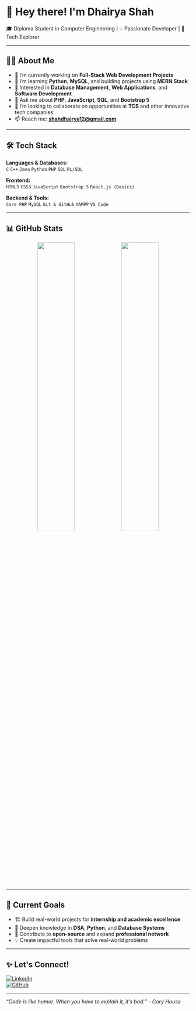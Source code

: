 # 👋 Hey there! I'm Dhairya Shah

🎓 Diploma Student in Computer Engineering | 💡 Passionate Developer | 🚀 Tech Explorer

---

## 👨‍💻 About Me

- 🔭 I’m currently working on **Full-Stack Web Development Projects**
- 🌱 I’m learning **Python**, **MySQL**, and building projects using **MERN Stack**
- 💼 Interested in **Database Management**, **Web Applications**, and **Software Development**
- 💬 Ask me about **PHP**, **JavaScript**, **SQL**, and **Bootstrap 5**
- 🤝 I’m looking to collaborate on opportunities at **TCS** and other innovative tech companies
- 📫 Reach me: **shahdhairya12@gmail.com**

---

## 🛠️ Tech Stack

**Languages & Databases:**  
`C` `C++` `Java` `Python` `PHP` `SQL` `PL/SQL`  

**Frontend:**  
`HTML5` `CSS3` `JavaScript` `Bootstrap 5` `React.js (Basics)`  

**Backend & Tools:**  
`Core PHP` `MySQL` `Git & GitHub` `XAMPP` `VS Code`

---

## 📊 GitHub Stats

<p align="center">
  <img src="https://github-readme-stats.vercel.app/api?username=shahdhairya12&show_icons=true&theme=github_dark" width="45%" />
  <img src="https://github-readme-stats.vercel.app/api/top-langs/?username=shahdhairya12&layout=compact&theme=github_dark" width="45%" />
</p>

---

## 📌 Current Goals

- 🏗️ Build real-world projects for **internship and academic excellence**
- 📘 Deepen knowledge in **DSA**, **Python**, and **Database Systems**
- 🎯 Contribute to **open-source** and expand **professional network**
- 💡 Create impactful tools that solve real-world problems

---

## ✨ Let's Connect!

[![LinkedIn](https://img.shields.io/badge/LinkedIn-blue?style=for-the-badge&logo=linkedin&logoColor=white)](https://www.linkedin.com/in/your-link/)  
[![GitHub](https://img.shields.io/badge/GitHub-181717?style=for-the-badge&logo=github&logoColor=white)](https://github.com/shahdhairya12)

---

*“Code is like humor. When you have to explain it, it’s bad.” – Cory House*

